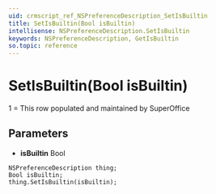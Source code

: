 ```yaml
---
uid: crmscript_ref_NSPreferenceDescription_SetIsBuiltin
title: SetIsBuiltin(Bool isBuiltin)
intellisense: NSPreferenceDescription.SetIsBuiltin
keywords: NSPreferenceDescription, GetIsBuiltin
so.topic: reference
---
```


# SetIsBuiltin(Bool isBuiltin)

1 = This row populated and maintained by SuperOffice

## Parameters

* **isBuiltin** Bool

```crmscript
NSPreferenceDescription thing;
Bool isBuiltin;
thing.SetIsBuiltin(isBuiltin);
```

